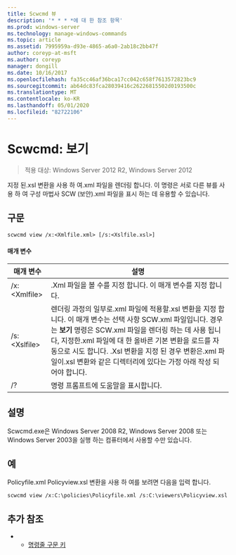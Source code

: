 ```yaml
---
title: Scwcmd 뷰
description: '* * * *에 대 한 참조 항목'
ms.prod: windows-server
ms.technology: manage-windows-commands
ms.topic: article
ms.assetid: 7995959a-d93e-4865-a6a0-2ab18c2bb47f
author: coreyp-at-msft
ms.author: coreyp
manager: dongill
ms.date: 10/16/2017
ms.openlocfilehash: fa35cc46af36bca17cc042c658f7613572823bc9
ms.sourcegitcommit: ab64dc83fca28039416c26226815502d0193500c
ms.translationtype: MT
ms.contentlocale: ko-KR
ms.lasthandoff: 05/01/2020
ms.locfileid: "82722106"
---
```

# <a name="scwcmd-view"></a>Scwcmd: 보기

> 적용 대상: Windows Server 2012 R2, Windows Server 2012

지정 된.xsl 변환을 사용 하 여.xml 파일을 렌더링 합니다. 이 명령은 서로 다른 뷰를 사용 하 여 구성 마법사 SCW (보안).xml 파일을 표시 하는 데 유용할 수 있습니다.

## <a name="syntax"></a>구문

```
scwcmd view /x:<Xmlfile.xml> [/s:<Xslfile.xsl>]
```

#### <a name="parameters"></a>매개 변수

|매개 변수|설명|
|---------|-----------|
|/x:\<Xmlfile>|.Xml 파일을 볼 수를 지정 합니다. 이 매개 변수를 지정 합니다.|
|/s:\<Xslfile>|렌더링 과정의 일부로.xml 파일에 적용할.xsl 변환을 지정 합니다. 이 매개 변수는 선택 사항 SCW.xml 파일입니다. 경우는 **보기** 명령은 SCW.xml 파일을 렌더링 하는 데 사용 됩니다, 지정한.xml 파일에 대 한 올바른 기본 변환을 로드를 자동으로 시도 합니다. .Xsl 변환을 지정 된 경우 변환은.xml 파일이.xsl 변환와 같은 디렉터리에 있다는 가정 아래 작성 되어야 합니다.|
|/?|명령 프롬프트에 도움말을 표시합니다.|

## <a name="remarks"></a>설명

Scwcmd.exe은 Windows Server 2008 R2, Windows Server 2008 또는 Windows Server 2003을 실행 하는 컴퓨터에서 사용할 수만 있습니다.

## <a name="examples"></a>예

Policyfile.xml Policyview.xsl 변환을 사용 하 여를 보려면 다음을 입력 합니다.
```
scwcmd view /x:C:\policies\Policyfile.xml /s:C:\viewers\Policyview.xsl
```

## <a name="additional-references"></a>추가 참조

-   - [명령줄 구문 키](command-line-syntax-key.md)
